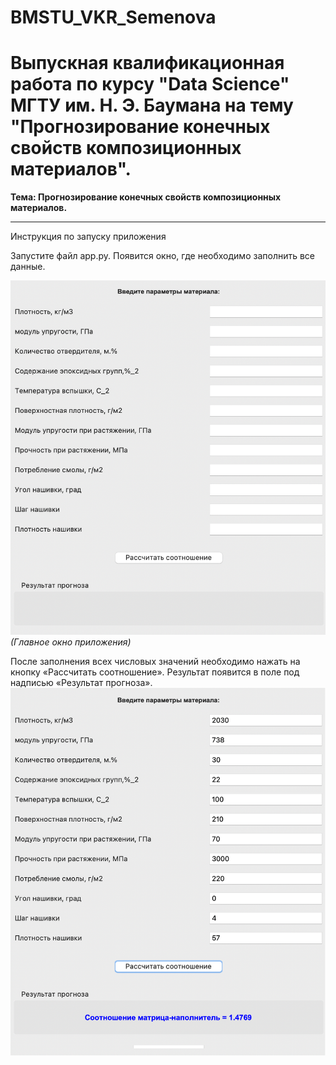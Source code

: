 # BMSTU_VKR_Semenova

<h1><strong>Выпускная квалификационная работа по курсу "Data Science" МГТУ им. Н. Э. Баумана на тему "Прогнозирование конечных свойств композиционных материалов".</strong></h1>

<strong>Тема: Прогнозирование конечных свойств композиционных материалов.</strong>
***
Инструкция по запуску приложения

Запустите файл app.py.
Появится окно, где необходимо заполнить все данные.

![Пример работы](https://github.com/SemenovaDarya1/BMSTU_VKR_Semenova/blob/main/images/start.png)  
*(Главное окно приложения)*

После заполнения всех числовых значений необходимо нажать на кнопку «Рассчитать соотношение». Результат появится в поле под надписью «Результат прогноза».
![Пример работы](https://github.com/SemenovaDarya1/BMSTU_VKR_Semenova/blob/main/images/predict.png)  
